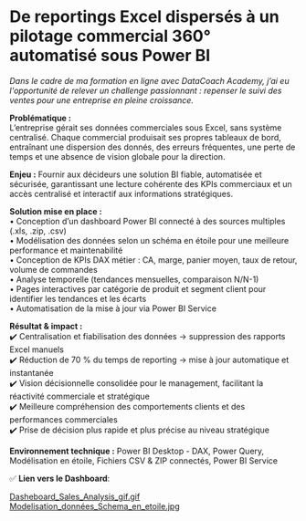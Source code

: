 # De reportings Excel dispersés à un pilotage commercial 360° automatisé sous Power BI

*Dans le cadre de ma formation en ligne avec DataCoach Academy, j’ai eu l'opportunité de relever un challenge passionnant : repenser le suivi des ventes pour une entreprise en pleine croissance.*  

**Problématique :**  
L’entreprise gérait ses données commerciales sous Excel, sans système centralisé. Chaque commercial produisait ses propres tableaux de bord, entraînant une dispersion des donnés, des erreurs fréquentes, une perte de temps et une absence de vision globale pour la direction.

**Enjeu :** 
Fournir aux décideurs une solution BI fiable, automatisée et sécurisée, garantissant une lecture cohérente des KPIs commerciaux et un accès centralisé et interactif aux informations stratégiques.

**Solution mise en place :**  
 • Conception d’un dashboard Power BI connecté à des sources multiples (.xls, .zip, .csv)  
 • Modélisation des données selon un schéma en étoile pour une meilleure performance et maintenabilité  
 • Conception de KPIs DAX métier : CA, marge, panier moyen, taux de retour, volume de commandes  
 • Analyse temporelle (tendances mensuelles, comparaison N/N-1)  
 • Pages interactives par catégorie de produit et segment client pour identifier les tendances et les écarts  
 • Automatisation de la mise à jour via Power BI Service  

 **Résultat & impact :**  
✔️ Centralisation et fiabilisation des données → suppression des rapports Excel manuels  
✔️ Réduction de 70 % du temps de reporting → mise à jour automatique et instantanée  
✔️ Vision décisionnelle consolidée pour le management, facilitant la réactivité commerciale et stratégique  
✔️ Meilleure compréhension des comportements clients et des performances commerciales  
✔️ Prise de décision plus rapide et plus précise au niveau stratégique   

**Environnement technique :** 
Power BI Desktop - DAX, Power Query, Modélisation en étoile,  Fichiers CSV & ZIP connectés, Power BI Service


✅ **Lien vers le Dashboard**:  

[Dasheboard_Sales_Analysis_gif.gif](https://github.com/ViktoryiaKM/Dashboard_Sales_Analysis_using_PowerBI/blob/main/Dasheboard_Sales_Analysis_gif.gif)  
[Modelisation_données_Schema_en_etoile.jpg](https://github.com/ViktoryiaKM/Dashboard_Sales_Analysis_using_PowerBI/blob/main/Modelisation_données_Schema_en_etoile.jpg)
